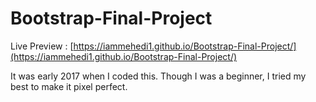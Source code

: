 # Bootstrap-Final-Project
Live Preview : [https://iammehedi1.github.io/Bootstrap-Final-Project/](https://iammehedi1.github.io/Bootstrap-Final-Project/)





It was early 2017 when I coded this. Though I was a beginner, I tried my best to make it pixel perfect.
